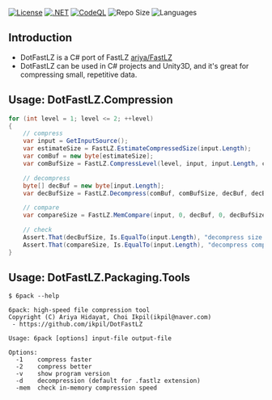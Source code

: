 [![License](https://img.shields.io/badge/License-MIT-blue.svg)](https://opensource.org/licenses/MIT)
[![.NET](https://github.com/ikpil/DotFastLZ/actions/workflows/dotnet.yml/badge.svg)](https://github.com/ikpil/DotFastLZ/actions/workflows/dotnet.yml)
[![CodeQL](https://github.com/ikpil/DotFastLZ/actions/workflows/github-code-scanning/codeql/badge.svg)](https://github.com/ikpil/DotFastLZ/actions/workflows/github-code-scanning/codeql)
![Repo Size](https://img.shields.io/github/repo-size/ikpil/DotFastLZ.svg?colorB=lightgray)
![Languages](https://img.shields.io/github/languages/top/ikpil/DotFastLZ)
## Introduction

- DotFastLZ is a C# port of FastLZ [ariya/FastLZ](https://github.com/ariya/FastLZ)
- DotFastLZ can be used in C# projects and Unity3D, and it's great for compressing small, repetitive data.

## Usage: DotFastLZ.Compression
```csharp
for (int level = 1; level <= 2; ++level)
{
    // compress
    var input = GetInputSource();
    var estimateSize = FastLZ.EstimateCompressedSize(input.Length);
    var comBuf = new byte[estimateSize];
    var comBufSize = FastLZ.CompressLevel(level, input, input.Length, comBuf);

    // decompress
    byte[] decBuf = new byte[input.Length];
    var decBufSize = FastLZ.Decompress(comBuf, comBufSize, decBuf, decBuf.Length);

    // compare
    var compareSize = FastLZ.MemCompare(input, 0, decBuf, 0, decBufSize);

    // check
    Assert.That(decBufSize, Is.EqualTo(input.Length), "decompress size error");
    Assert.That(compareSize, Is.EqualTo(input.Length), "decompress compare error");
}
```

## Usage: DotFastLZ.Packaging.Tools
```shell
$ 6pack --help

6pack: high-speed file compression tool
Copyright (C) Ariya Hidayat, Choi Ikpil(ikpil@naver.com)
 - https://github.com/ikpil/DotFastLZ

Usage: 6pack [options] input-file output-file

Options:
  -1    compress faster
  -2    compress better
  -v    show program version
  -d    decompression (default for .fastlz extension)
  -mem  check in-memory compression speed
```